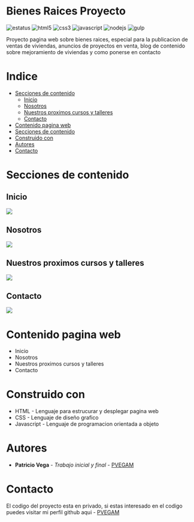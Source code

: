 # Bienes Raices Proyecto
![estatus](https://img.shields.io/static/v1?style=for-the-badge&label=ESTATUS&message=PENDIENTE&color=yellow) ![html5](https://img.shields.io/badge/-HTML5-E34F26?style=for-the-badge&logo=html5&logoColor=white) ![css3](https://img.shields.io/badge/-CSS3-1572B6?style=for-the-badge&logo=css3&logoColor=white) ![javascript](https://img.shields.io/badge/-JAVASCRIPT-ED8B00?style=for-the-badge&logo=javascript&logoColor=white) ![nodejs](https://img.shields.io/badge/-NODE.JS-43853D?style=for-the-badge&logo=node.js&logoColor=white) ![gulp](https://img.shields.io/badge/-GULP-F40027?style=for-the-badge&logo=gulp&logoColor=white)

Proyecto pagina web sobre bienes raices, especial para la publicacion de ventas de viviendas, anuncios de proyectos en venta, blog de contenido sobre mejoramiento de viviendas y como ponerse en contacto
# Indice
* [Secciones de contenido](#secciones-de-contenido)
  * [Inicio](#inicio)
  * [Nosotros](#nosotros)
  * [Nuestros proximos cursos y talleres](#nuestros-proximos-cursos-y-talleres)
  * [Contacto](#contacto)
* [Contenido pagina web](#contenido-pagina-web)
* [Secciones de contenido](#secciones-de-contenido)
* [Construido con](#construido-con)
* [Autores](#autores)
* [Contacto](#contacto)
# Secciones de contenido
## Inicio
![](https://github.com/PVEGAM/Blog-Cafe-Proyecto/blob/main/chrome-capture-2023-0-22%201.gif)
## Nosotros
![](https://github.com/PVEGAM/Blog-Cafe-Proyecto/blob/main/chrome-capture-2023-0-22%202.gif)
## Nuestros proximos cursos y talleres
![](https://github.com/PVEGAM/Blog-Cafe-Proyecto/blob/main/chrome-capture-2023-0-22%203.gif)
## Contacto
![](https://github.com/PVEGAM/Blog-Cafe-Proyecto/blob/main/chrome-capture-2023-0-22%204.gif)
# Contenido pagina web
* Inicio
* Nosotros
* Nuestros proximos cursos y talleres
* Contacto
# Construido con
* HTML - Lenguaje para estrucurar y desplegar pagina web
* CSS - Lenguaje de diseño grafico
* Javascript - Lenguaje de programacion orientada a objeto
# Autores
* **Patricio Vega** - *Trabajo inicial y final* - [PVEGAM](https://github.com/PVEGAM)
# Contacto
El codigo del proyecto esta en privado, si estas interesado en el codigo puedes visitar mi perfil github aqui - [PVEGAM](https://github.com/PVEGAM)
